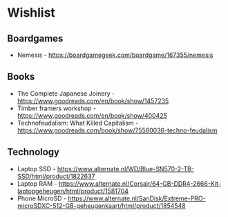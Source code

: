 # Wishlist

## Boardgames
- Nemesis - https://boardgamegeek.com/boardgame/167355/nemesis

## Books
- The Complete Japanese Joinery - https://www.goodreads.com/en/book/show/1457235
- Timber framers workshop - https://www.goodreads.com/en/book/show/400425
- Technofeudalism: What Killed Capitalism - https://www.goodreads.com/book/show/75560036-techno-feudalism

## Technology
- Laptop SSD - https://www.alternate.nl/WD/Blue-SN570-2-TB-SSD/html/product/1822637
- Laptop RAM - https://www.alternate.nl/Corsair/64-GB-DDR4-2666-Kit-laptopgeheugen/html/product/1581704
- Phone MicroSD - https://www.alternate.nl/SanDisk/Extreme-PRO-microSDXC-512-GB-geheugenkaart/html/product/1854548
